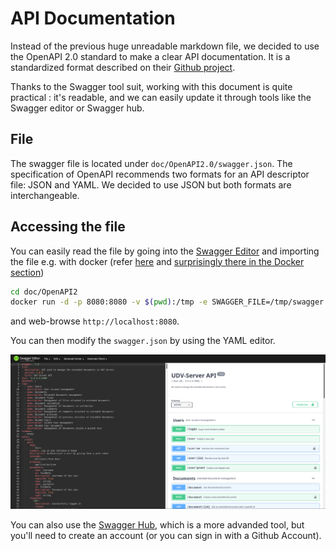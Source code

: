 # API Documentation

Instead of the previous huge unreadable markdown file, we decided to
use the OpenAPI 2.0 standard to make a clear API documentation. It is
a standardized format described on their
[Github project](https://github.com/OAI/OpenAPI-Specification/blob/master/versions/2.0.md).

Thanks to the Swagger tool suit, working with this document is quite practical
: it's readable, and we can easily update it through tools like the
Swagger editor or Swagger hub.

## File

The swagger file is located under `doc/OpenAPI2.0/swagger.json`. The
specification of OpenAPI recommends two formats for an API descriptor
file: JSON and YAML. We decided to use JSON but both formats are
interchangeable.

## Accessing the file

You can easily read the file by going into the [Swagger Editor](https://editor.swagger.io/)
and importing the file e.g. with docker (refer [here](https://hub.docker.com/r/swaggerapi/swagger-editor/)
and [surprisingly there in the Docker section](https://www.npmjs.com/package/swagger-editor))

```bash
cd doc/OpenAPI2
docker run -d -p 8080:8080 -v $(pwd):/tmp -e SWAGGER_FILE=/tmp/swagger.json swaggerapi/swagger-editor
```

and web-browse `http://localhost:8080`.

You can then modify the `swagger.json` by using the YAML editor.

![Swagger Editor](img/api/swagger_editor.png)

You can also use the [Swagger Hub](https://app.swaggerhub.com/), which is
a more advanded tool, but you'll need to create an account (or you can
sign in with a Github Account).
